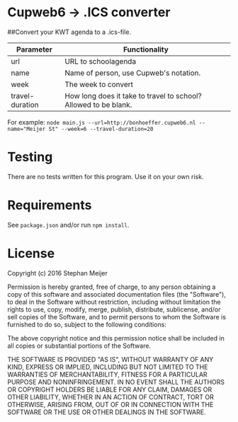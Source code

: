 # Cupweb6 -> .ICS converter
##Convert your KWT agenda to a .ics-file.

| Parameter       | Functionality                                                   |
|-----------------|-----------------------------------------------------------------|
| url             | URL to schoolagenda                                             |
| name            | Name of person, use Cupweb's notation.                          |
| week            | The week to convert                                             |
| travel-duration | How long does it take to travel to school? Allowed to be blank. |

For example:
```node main.js --url=http://bonhoeffer.cupweb6.nl --name="Meijer St" --week=6 --travel-duration=20```

# Testing
There are no tests written for this program. Use it on your own risk.

# Requirements
See `package.json` and/or run `npm install`.

# License
Copyright (c) 2016 Stephan Meijer

Permission is hereby granted, free of charge, to any person obtaining a copy of this software and associated documentation files (the "Software"), to deal in the Software without restriction, including without limitation the rights to use, copy, modify, merge, publish, distribute, sublicense, and/or sell copies of the Software, and to permit persons to whom the Software is furnished to do so, subject to the following conditions:

The above copyright notice and this permission notice shall be included in all copies or substantial portions of the Software.

THE SOFTWARE IS PROVIDED "AS IS", WITHOUT WARRANTY OF ANY KIND, EXPRESS OR IMPLIED, INCLUDING BUT NOT LIMITED TO THE WARRANTIES OF MERCHANTABILITY, FITNESS FOR A PARTICULAR PURPOSE AND NONINFRINGEMENT. IN NO EVENT SHALL THE AUTHORS OR COPYRIGHT HOLDERS BE LIABLE FOR ANY CLAIM, DAMAGES OR OTHER LIABILITY, WHETHER IN AN ACTION OF CONTRACT, TORT OR OTHERWISE, ARISING FROM, OUT OF OR IN CONNECTION WITH THE SOFTWARE OR THE USE OR OTHER DEALINGS IN THE SOFTWARE.
